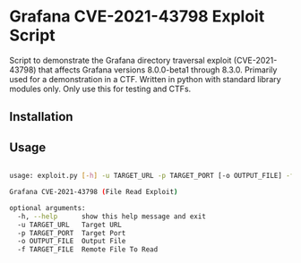 # Grafana CVE-2021-43798 Exploit Script

Script to demonstrate the Grafana directory traversal exploit (CVE-2021-43798) that affects Grafana versions 8.0.0-beta1 through 8.3.0.
Primarily used for a demonstration in a CTF. Written in python with standard library modules only. Only use this for testing and CTFs.

## Installation



## Usage

```bash

usage: exploit.py [-h] -u TARGET_URL -p TARGET_PORT [-o OUTPUT_FILE] -f TARGET_FILE

Grafana CVE-2021-43798 (File Read Exploit)

optional arguments:
  -h, --help      show this help message and exit
  -u TARGET_URL   Target URL
  -p TARGET_PORT  Target Port
  -o OUTPUT_FILE  Output File
  -f TARGET_FILE  Remote File To Read

```
